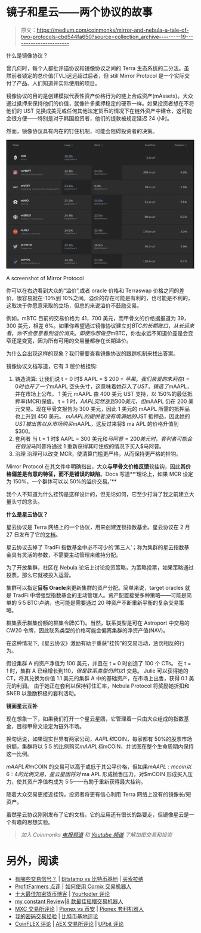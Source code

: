 # 镜子和星云——两个协议的故事

> 原文：<https://medium.com/coinmonks/mirror-and-nebula-a-tale-of-two-protocols-cbd544fa650?source=collection_archive---------19----------------------->

什么是镜像协议？

曾几何时，每个人都批评锚协议和镜像协议之间的 Terra 生态系统的二分法。虽然前者锁定的总价值(TVL)远远超过后者，但 still Mirror Protocol 是一个实际交付了产品、人们知道并实际使用的项目。

镜像协议的目的是创建模拟代表性资产价格行为的链上合成资产(mAssets)。大众通过抵押来保持他们的价值，就像许多抵押稳定的硬币一样。如果投资者想在不将他们的 UST 兑换成美元或任何其他法定货币的情况下在链外资产中建仓，这可能会很方便——特别是对于韩国投资者，他们的提款被规定延迟 24 小时。

然而，镜像协议具有内在的钉住机制，可能会阻碍投资者的决策。

![](img/b04b4c9bba8d31fc63b1ea1ea815b754.png)

A screenshot of Mirror Protocol

你可以在右边看到大众的“溢价”,或者 oracle 价格和 Terraswap 价格之间的差价，很容易就在-10%到 10%之间。溢价的存在可能是有利的，也可能是不利的，这取决于你愿意采取的立场，但总的来说溢价不鼓励交易。

例如，mBTC 目前的交易价格为 41，700 美元，而甲骨文的价格据报道为 39，300 美元，相差 6%。如果你希望通过镜像协议建立对$BTC 的长期敞口，从长远来看，你不会愿意看到溢价消失。即使你想做空$mBTC，你也永远不知道价差是会变窄还是变宽，因为所有可用的交易量都存在长期溢价。

为什么会出现这样的现象？我们需要查看镜像协议的跟踪机制来找出答案。

镜像协议文档写道，它有 3 层价格挂钩:

1.  铸造清算:
    让我们说 t = 0 时$ AAPL = $ 200 = $苹果。我们亲爱的朱莉在 t = 0 时也开了一个$mAAPL 空头头寸，这意味着她存入了$UST，铸造了$mAAPL，并在市场上公布。
    1 美元 mAAPL 由 400 美元 UST 支持，以 150%的最低抵押率(MCR)保值。
    t = 1 时，$AAPL 突然涨到 300 美元，但$mAAPL 仍在 200 美元交易。现在甲骨文报告为 300 美元，因此 1 美元的 mAAPL 所需的抵押品也上升到 450 美元。
    $mAAPL 的提供者没有填满她的$UST 抵押品，因此她的$UST 被出售以从市场购买$mAAPL，这反过来将$ ma APL 的价格升值到$300。
2.  套利者
    当 t = 1 时$ AAPL = 300 美元和$马阿普= 200 美元时，套利者可能会在假设$马阿普将通过 1 重新获得其盯住权的情况下买入$马阿普。
3.  治理
    治理可以改变 MCR，使清算门槛更严格，从而保持更严格的挂钩。

Mirror Protocol 在其文件中明确指出，大众**与甲骨文价格反馈**软挂钩，因此**其价格偏差是有意的特征，而不是错误的缺陷**。Docs 写道**‘理论上，如果 MCR 设定为 150%，一个群体可以以 50%的溢价交易。’**

我个人不知道为什么挂钩是这样设计的，但无论如何，它至少打消了我之前建立大量头寸的念头。

**什么是星云协议？**

星云协议是 Terra 网络上的一个协议，用来创建连锁指数基金。星云协议在 2 月 27 日发布了它的[文档](https://docs.neb.money/)。

星云协议去掉了 TradFi 指数基金中必不可少的‘第三人’；称为集群的星云指数基金具有灵活的参数，不需要主动管理来维持分配。

为了开放集群，社区在 Nebula 论坛上讨论投资策略，为策略投票，如果策略通过投票，那么它就被投入运营。

集群可以指定**目标 Oracle**来更新集群的资产分配。简单来说，target oracles 就是 TradFi 中增强型指数基金的主动管理人。资产配置接受多种策略——可能是简单的 5:5 BTC:卢纳，也可能是需要通过 20 种资产不断重新平衡的复杂交易策略。

群集表示群集份额的群集令牌(CT)。当然，联系类型是可在 Astroport 中交易的 CW20 令牌，因此联系类型的价格可能会偏离集群的净资产值(NAV)。

在这种情况下,《星云协议》激励有助于重获“挂钩”的交易活动，惩罚相反的行为。

假设集群 A 的资产净值为 100 美元，并且在 t = 0 时创造了 100 个 CTs。
在 t = 1 时，集群 A 已经增长到$110，但是联系类型仍然以$1 交易。
Julie 可以获得她的 CT，将其兑换为价值 1.1 美元的集群 A 中的基础资产，在市场上出售，获得 0.1 美元的利润。
由于她正在套利以保持钉住汇率，Nebula Protocol 将奖励她折扣和$NEB 以激励积极的套利活动。

**镜面星云互补**

现在想象一下，如果我们打开一个星云星团，它管理着一只由大众组成的指数基金，目标甲骨文设定为链外市场。

换句话说，如果现实世界有两家公司，$AAPL 和$COIN，每家都有 50%的股票市场份额，集群将以 5:5 的比例购买$mAAPL 和$mCOIN，并试图在整个生命周期内保持这一比例。

$mAAPL 和$mCOIN 的交易可以高于或低于其公平价格，但如果$mAAPL:mco in 以 6:4 的比例交易，星云星团将对$ ma APL 形成抛售压力，对$mCOIN 形成买入压力，使其资产净值构成为 5:5——有助于重新获得最大挂钩。

随着大众交易更接近挂钩，投资者将更有信心利用 Terra 网络上没有的镜像长/短资产。

虽然星云协议刚刚发布了它的文档，它的应用还有很长的路要走，但镜像星云是一个有趣的思想实验。

> *加入 Coinmonks* [*电报频道*](https://t.me/coincodecap) *和* [*Youtube 频道*](https://www.youtube.com/c/coinmonks/videos) *了解加密交易和投资*

# 另外，阅读

*   [有哪些交易信号？](https://coincodecap.com/trading-signal) | [Bitstamp vs 比特币基地](https://coincodecap.com/bitstamp-coinbase) | [买索拉纳](https://coincodecap.com/buy-solana)
*   [ProfitFarmers 点评](https://coincodecap.com/profitfarmers-review) | [如何使用 Cornix 交易机器人](https://coincodecap.com/cornix-trading-bot)
*   [十大最佳加密货币博客](https://coincodecap.com/best-cryptocurrency-blogs) | [YouHodler 评论](https://coincodecap.com/youhodler-review)
*   [my constant Review](https://coincodecap.com/myconstant-review)|[8 款最佳摇摆交易机器人](https://coincodecap.com/best-swing-trading-bots)
*   [MXC 交易所评论](/coinmonks/mxc-exchange-review-3af0ec1cba8c) | [Pionex vs 币安](https://coincodecap.com/pionex-vs-binance) | [Pionex 套利机器人](https://coincodecap.com/pionex-arbitrage-bot)
*   [我的密码交易经验](/coinmonks/my-experience-with-crypto-copy-trading-d6feb2ce3ac5) | [比特币基地评论](/coinmonks/coinbase-review-6ef4e0f56064)
*   [CoinFLEX 评论](https://coincodecap.com/coinflex-review) | [AEX 交易所评论](https://coincodecap.com/aex-exchange-review) | [UPbit 评论](https://coincodecap.com/upbit-review)